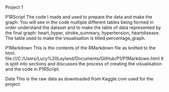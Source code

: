 Project 1

P1RScript
         The code I made and used to prepare the data and make the graph. You will see in the code multiple    different tables being formed in order understand the dataset and to make the table of data              represented by the final graph: heart_hyper, stroke_summary, hypertension, heartdisease. The table used to make the visualisation is titled percentage_graph.
        
P1Markdown
        This is the contents of the RMarkdown file as knitted to the html.
file:///C:/Users/Lucy%20Layland/Documents/GitHub/P1/P1Markdown.html
It is split into sections and discusses the process of creating the visualisation and the code in P1RScript.

Data
        This is the raw data as downloaded from Kaggle.com used for the project.
